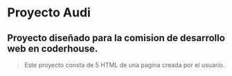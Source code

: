 # Proyecto Audi

## Proyecto diseñado para la comision de desarrollo web en coderhouse.

>Este proyecto consta de 5 HTML de una pagina creada por el usuario.